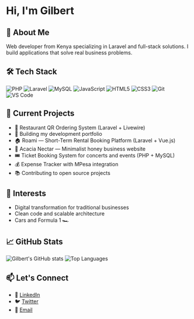 # Hi, I'm Gilbert 

## 🚀 About Me
Web developer from Kenya specializing in Laravel and full-stack solutions. I build applications that solve real business problems.

## 🛠️ Tech Stack
![PHP](https://img.shields.io/badge/PHP-777BB4?style=for-the-badge&logo=php&logoColor=white)
![Laravel](https://img.shields.io/badge/Laravel-FF2D20?style=for-the-badge&logo=laravel&logoColor=white)
![MySQL](https://img.shields.io/badge/MySQL-4479A1?style=for-the-badge&logo=mysql&logoColor=white)
![JavaScript](https://img.shields.io/badge/JavaScript-F7DF1E?style=for-the-badge&logo=javascript&logoColor=black)
![HTML5](https://img.shields.io/badge/HTML5-E34F26?style=for-the-badge&logo=html5&logoColor=white)
![CSS3](https://img.shields.io/badge/CSS3-1572B6?style=for-the-badge&logo=css3&logoColor=white)
![Git](https://img.shields.io/badge/Git-F05032?style=for-the-badge&logo=git&logoColor=white)
![VS Code](https://img.shields.io/badge/VS%20Code-007ACC?style=for-the-badge&logo=visual-studio-code&logoColor=white)

## 🔭 Current Projects
- 🍕 Restaurant QR Ordering System (Laravel + Livewire)
- 💼 Building my development portfolio
- 🏠 Roami — Short-Term Rental Booking Platform (Laravel + Vue.js)
- 🍯 Acacia Nectar — Minimalist honey business website
- 🎟️ Ticket Booking System for concerts and events (PHP + MySQL)
- 💰 Expense Tracker with MPesa integration
- 📚 Contributing to open source projects

## 🌱 Interests
- Digital transformation for traditional businesses
- Clean code and scalable architecture
- Cars and Formula 1 🏎️

## 📈 GitHub Stats
![Gilbert's GitHub stats](https://github-readme-stats.vercel.app/api?username=TallamGilbert&show_icons=true&theme=radical)
![Top Languages](https://github-readme-stats.vercel.app/api/top-langs/?username=TallamGilbert&layout=compact&theme=radical)



## 📫 Let's Connect
- 💼 [LinkedIn](https://linkedin.com/in/gilbert-tallam)
- 🐦 [Twitter](https://twitter.com/your-twitter)
- 📧 [Email](mailto:your-email@example.com)
